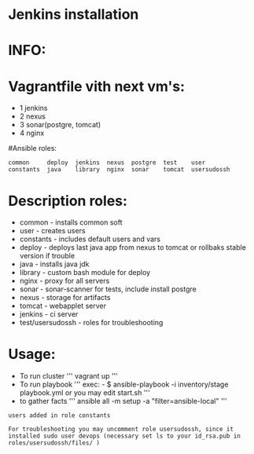 # Jenkins installation 

# INFO:
# Vagrantfile vith next vm's:
- 1 jenkins
- 2 nexus
- 3 sonar(postgre, tomcat)
- 4 nginx

#Ansible roles:
```
common     deploy  jenkins  nexus  postgre  test    user
constants  java    library  nginx  sonar    tomcat  usersudossh
```

# Description roles:
- common - installs common soft
- user - creates users
- constants - includes default users and vars
- deploy - deploys last java app from nexus  to tomcat or rollbaks stable version if trouble
- java - installs java jdk
- library - custom bash module for deploy
- nginx - proxy for all servers
- sonar - sonar-scanner for tests, include install postgre
- nexus - storage for artifacts
- tomcat - webapplet server
- jenkins - ci server
- test/usersudossh - roles for troubleshooting

# Usage:
- To run cluster 
'''
vagrant up
'''
- To run playbook
'''
exec: -  $ ansible-playbook -i inventory/stage  playbook.yml  or you may edit start.sh
'''
- to gather facts
'''
ansible all -m setup -a "filter=ansible-local"
'''

```
users added in role constants
```

```
For troubleshooting you may uncomment role usersudossh, since it installed sudo user devops (necessary set ls to your id_rsa.pub in roles/usersudossh/files/ )
```
